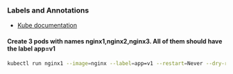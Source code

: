 ### Labels and Annotations

* [Kube documentation](https://kubernetes.io/docs/concepts/overview/working-with-objects/labels/#label-selectors)

#### Create 3 pods with names nginx1,nginx2,nginx3. All of them should have the label app=v1

```bash
kubectl run nginx1 --image=nginx --label=app=v1 --restart=Never --dry-run=client -o yaml 
```
